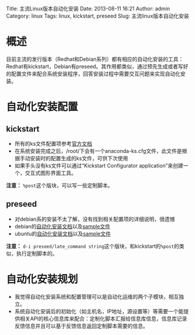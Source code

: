 Title: 主流Linux版本自动化安装
Date: 2013-08-11 16:21
Author: admin
Category: linux
Tags: linux, kickstart, preseed
Slug: 主流linux版本自动化安装

概述
====

目前主流的发行版本（Redhat和Debian系列）都有相应的自动化安装的工具：Redhat有kickstart，Debian有preseed。其作用都类似，通过预先生成或者写好的配置文件来配合系统安装程序，回答安装过程中需要交互问题来实现自动化安装。

自动化安装配置
==============

kickstart
---------

-   所有的ks文件配置项参考[官方文档](http://fedoraproject.org/wiki/Anaconda/Kickstart)
-   在系统安装完成之后，/root/下会有一个anaconda-ks.cfg文件，此文件是根据手动安装时的配置生成的ks文件，可供下次使用
-   如果手头没有ks文件可以通过“Kickstart Configurator
    application”来创建一个，交互式图形界面工具。

**注意：** `%post`这个版块，可以写一些定制脚本。

preseed
-------

-   对debian系的安装不太了解，没有找到相关配置项的详细说明，很遗憾
-   debian的[自动化安装文档](http://www.debian.org/releases/stable/amd64/apb.html.zh-cn)以及[sample文件](http://www.debian.org/releases/wheezy/example-preseed.txt)
-   ubuntu的[自动化安装文档](https://help.ubuntu.com/lts/installation-guide/i386/appendix-preseed.html)以及[sample文件](https://help.ubuntu.com/12.04/installation-guide/example-preseed.txt)

**注意：**
`d-i preseed/late_command string`这个版块，和kickstart的`%post`的类似，执行定制脚本的。

自动化安装规划
==============

-   我觉得自动化安装系统和配置管理可以是自动化运维的两个子模块，相互独立。
-   系统自动化安装后的初始化（如主机名，IP地址，源设置等）等需要一个能提供相关API的核心信息库来配合：定制化脚本汇报给信息库信息，信息库记录反馈信息并且可以基于反馈信息返回定制脚本需要的信息。

